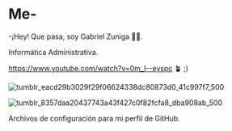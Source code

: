 # Me-

-¡Hey! Que pasa, soy Gabriel Zuniga 🧔🏻.

Informática Administrativa.

https://www.youtube.com/watch?v=0m_I--eyspc 🪴 ;)

![tumblr_eacd29b3029f29f06624338dc80873d0_41c997f7_500](https://user-images.githubusercontent.com/77310855/187284653-4f209c69-2559-476a-abdd-0fba8fc327c3.gif)

![tumblr_8357daa20437743a43f427c0f82fcfa8_dba908ab_500](https://user-images.githubusercontent.com/77310855/187284683-b256c55e-4ff0-4caa-b591-2ec9430a0b63.gif)

Archivos de configuración para mi perfil de GitHub. 
